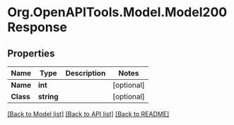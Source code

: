 
# Org.OpenAPITools.Model.Model200Response

## Properties

Name | Type | Description | Notes
------------ | ------------- | ------------- | -------------
**Name** | **int** |  | [optional] 
**Class** | **string** |  | [optional] 

[[Back to Model list]](../README.md#documentation-for-models)
[[Back to API list]](../README.md#documentation-for-api-endpoints)
[[Back to README]](../README.md)

